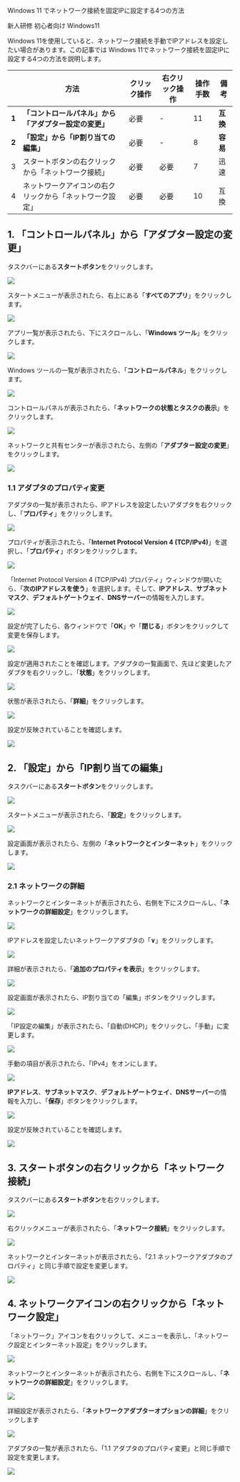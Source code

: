 Windows 11 でネットワーク接続を固定IPに設定する4つの方法

新人研修
初心者向け
Windows11

Windows 11を使用していると、ネットワーク接続を手動でIPアドレスを設定したい場合があります。この記事では Windows 11でネットワーク接続を固定IPに設定する4つの方法を説明します。

||方法|クリック操作|右クリック操作|操作手数|備考|
|---|---|---|---|---|---|
|**1**|**「コントロールパネル」から「アダプター設定の変更」**|必要|-|11|**互換**|
|**2**|**「設定」から「IP割り当ての編集」**|必要|-|8|**容易**|
|3|スタートボタンの右クリックから「ネットワーク接続」|必要|必要|7|迅速|
|4|ネットワークアイコンの右クリックから「ネットワーク設定」|必要|必要|10|互換|

## 1. 「コントロールパネル」から「アダプター設定の変更」

タスクバーにある**スタートボタン**をクリックします。

![](113.png)

スタートメニューが表示されたら、右上にある「**すべてのアプリ**」をクリックします。

![](221.png)

アプリ一覧が表示されたら、下にスクロールし、「**Windows ツール**」をクリックします。

![](223.png)

Windows ツールの一覧が表示されたら、「**コントロールパネル**」をクリックします。

![](235.png)

コントロールパネルが表示されたら、「**ネットワークの状態とタスクの表示**」をクリックします。

![](461.png)

ネットワークと共有センターが表示されたら、左側の「**アダプター設定の変更**」をクリックします。 

![](465.png)

### 1.1 アダプタのプロパティ変更

アダプタの一覧が表示されたら、IPアドレスを設定したいアダプタを右クリックし、「**プロパティ**」をクリックします。

![](479.png)

プロパティが表示されたら、「**Internet Protocol Version 4 (TCP/IPv4)**」を選択し、「**プロパティ**」ボタンをクリックします。

![](481.png)

「Internet Protocol Version 4 (TCP/IPv4) プロパティ」ウィンドウが開いたら、「**次のIPアドレスを使う**」を選択します。そして、**IPアドレス**、**サブネットマスク**、**デフォルトゲートウェイ**、**DNSサーバー**の情報を入力します。

![](485.png)

設定が完了したら、各ウィンドウで「**OK**」や「**閉じる**」ボタンをクリックして変更を保存します。

![](489.png)

設定が適用されたことを確認します。アダプタの一覧画面で、先ほど変更したアダプタを右クリックし、「**状態**」をクリックします。

![](491.png)

状態が表示されたら、「**詳細**」をクリックします。

![](493.png)

設定が反映されていることを確認します。

![](495.png)

## 2. 「設定」から「IP割り当ての編集」

タスクバーにある**スタートボタン**をクリックします。

![](113.png)

スタートメニューが表示されたら、「**設定**」をクリックします。

![](221.png)

設定画面が表示されたら、左側の「**ネットワークとインターネット**」をクリックします。

![](349.png)

### 2.1 ネットワークの詳細

ネットワークとインターネットが表示されたら、右側を下にスクロールし、「**ネットワークの詳細設定**」をクリックします。

![](353.png)

IPアドレスを設定したいネットワークアダプタの「**∨**」をクリックします。

![](355.png)

詳細が表示されたら、「**追加のプロパティを表示**」をクリックします。

![](357.png)

設定画面が表示されたら、IP割り当ての「編集」ボタンをクリックします。

![](359.png)

「IP設定の編集」が表示されたら、「自動(DHCP)」をクリックし、「手動」に変更します。

![](363.png)

手動の項目が表示されたら、「IPv4」をオンにします。

![](365.png)

**IPアドレス**、**サブネットマスク**、**デフォルトゲートウェイ**、**DNSサーバー**の情報を入力し、「**保存**」ボタンをクリックします。

![](369.png)

設定が反映されていることを確認します。

![](371.png)

## 3. スタートボタンの右クリックから「ネットワーク接続」

タスクバーにある**スタートボタン**を右クリックします。

![](113.png)

右クリックメニューが表示されたら、「**ネットワーク接続**」をクリックします。

![](453.png)

ネットワークとインターネットが表示されたら、「2.1 ネットワークアダプタのプロパティ」と同じ手順で設定を変更します。

![](351.png)

## 4. ネットワークアイコンの右クリックから「ネットワーク設定」

「ネットワーク」アイコンを右クリックして、メニューを表示し、「ネットワーク設定とインターネット設定」をクリックします。

![](511.png)

ネットワークとインターネットが表示されたら、右側を下にスクロールし、「**ネットワークの詳細設定**」をクリックします。

![](353.png)

詳細設定が表示されたら、「**ネットワークアダプターオプションの詳細**」をクリックします

![](381.png)

アダプタの一覧が表示されたら、「1.1 アダプタのプロパティ変更」と同じ手順で設定を変更します。

![](467.png)
